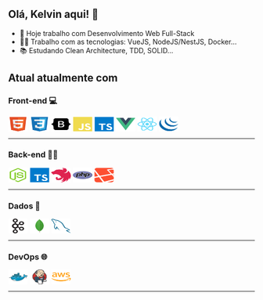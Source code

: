 ## Olá, Kelvin aqui! 👋

<!-- Apresentação -->
- 🔭 Hoje trabalho com Desenvolvimento Web Full-Stack
- 👨‍💻 Trabalho com as tecnologias: VueJS, NodeJS/NestJS, Docker...
- 📚 Estudando Clean Architecture, TDD, SOLID... 

<!-- Tecnologias -->  
<div style="display: inline_block">
  <h2>Atual atualmente com</h2>
  <h3>Front-end 💻</h3>
  <img align="center" alt="Kelvin-HTML" title="HTML" height="30" width="40" src="https://raw.githubusercontent.com/devicons/devicon/master/icons/html5/html5-original.svg">
  <img align="center" alt="Kelvin-CSS" title="CSS" height="30" width="40" src="https://raw.githubusercontent.com/devicons/devicon/master/icons/css3/css3-original.svg">
  <img align="center" alt="Kelvin-bootstrap" title="bootstrap" height="30" width="40" src="https://raw.githubusercontent.com/devicons/devicon/master/icons/bootstrap/bootstrap-plain.svg">
  <img align="center" alt="Kelvin-Javascript" title="Javascript" height="30" width="40" src="https://raw.githubusercontent.com/devicons/devicon/master/icons/javascript/javascript-plain.svg">
  <img align="center" alt="Kelvin-Typescript" title="Typescript" height="30" width="40" src="https://raw.githubusercontent.com/devicons/devicon/master/icons/typescript/typescript-plain.svg">
  <img align="center" alt="Kelvin-Vue" title="Vue" height="30" width="40" src="https://raw.githubusercontent.com/devicons/devicon/master/icons/vuejs/vuejs-original.svg">
  <img align="center" alt="Kelvin-React" title="React" height="30" width="40" src="https://raw.githubusercontent.com/devicons/devicon/master/icons/react/react-original.svg">
  <img align="center" alt="Kelvin-jquery" title="jquery" height="30" width="40" src="https://raw.githubusercontent.com/devicons/devicon/master/icons/jquery/jquery-original.svg">

  <hr>
  <h3>Back-end 👨‍💻</h3>
  <img align="center" alt="Kelvin-nodejs" title="nodejs" height="30" width="40" src="https://raw.githubusercontent.com/devicons/devicon/master/icons/nodejs/nodejs-original.svg">
  <img align="center" alt="Kelvin-Typescript" title="Typescript" height="30" width="40" src="https://raw.githubusercontent.com/devicons/devicon/master/icons/typescript/typescript-plain.svg">
  <img align="center" alt="Kelvin-nestjs" title="nestjs" height="30" width="40" src="https://raw.githubusercontent.com/devicons/devicon/master/icons/nestjs/nestjs-plain.svg">
  <img align="center" alt="Kelvin-PHP" title="PHP" height="30" width="40" src="https://raw.githubusercontent.com/devicons/devicon/master/icons/php/php-original.svg">
  <img align="center" alt="Kelvin-laravel" title="laravel" height="30" width="40" src="https://raw.githubusercontent.com/devicons/devicon/master/icons/laravel/laravel-plain.svg">

  <hr>
  <h3>Dados 💾</h3>
  <img align="center" alt="Kelvin-kafka" title="kafka" height="30" width="40" src="https://raw.githubusercontent.com/devicons/devicon/master/icons/apachekafka/apachekafka-original.svg">
  <img align="center" alt="Kelvin-mongodb" title="mongodb" height="30" width="40" src="https://raw.githubusercontent.com/devicons/devicon/master/icons/mongodb/mongodb-original.svg">
  <img align="center" alt="Kelvin-mysql" title="mysql" height="30" width="40" src="https://raw.githubusercontent.com/devicons/devicon/master/icons/mysql/mysql-original.svg">

  <hr>
  <h3>DevOps 🌐</h3>
  <img align="center" alt="Kelvin-docker" title="docker" height="30" width="40" src="https://raw.githubusercontent.com/devicons/devicon/master/icons/docker/docker-original.svg">
  <img align="center" alt="Kelvin-jenkins" title="jenkins" height="30" width="40" src="https://raw.githubusercontent.com/devicons/devicon/master/icons/jenkins/jenkins-original.svg">
  <img align="center" alt="Kelvin-aws" title="mongodb" height="30" width="40" src="https://raw.githubusercontent.com/devicons/devicon/master/icons/amazonwebservices/amazonwebservices-plain-wordmark.svg">
</div>

<hr>
